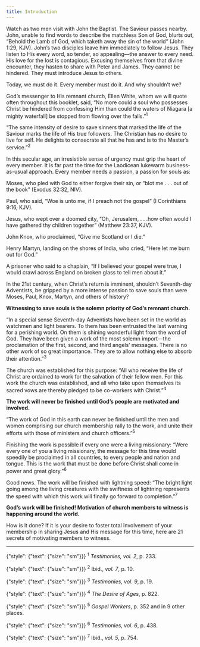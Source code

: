 ```yaml
---
title: Introduction
---
```


Watch as two men visit with John the Baptist. The Saviour passes nearby. John, unable to find words to describe the matchless Son of God, blurts out, “Behold the Lamb of God, which taketh away the sin of the world” (John 1:29, KJV). John’s two disciples leave him immediately to follow Jesus. They listen to His every word, so tender, so appealing—the answer to every need. His love for the lost is contagious. Excusing themselves from that divine encounter, they hasten to share with Peter and James. They cannot be hindered. They must introduce Jesus to others.

Today, we must do it. Every member must do it. And why shouldn’t we?

God’s messenger to His remnant church, Ellen White, whom we will quote often throughout this booklet, said, “No more could a soul who possesses Christ be hindered from confessing Him than could the waters of Niagara [a mighty waterfall] be stopped from flowing over the falls.”<sup>1</sup>

“The same intensity of desire to save sinners that marked the life of the Saviour marks the life of His true followers. The Christian has no desire to live for self. He delights to consecrate all that he has and is to the Master’s service.”<sup>2</sup>

In this secular age, an irresistible sense of urgency must grip the heart of every member. It is far past the time for the Laodicean lukewarm business-as-usual approach. Every member needs a passion, a passion for souls as:

Moses, who pled with God to either forgive their sin, or “blot me . . . out of the book” (Exodus 32:32, NIV).

Paul, who said, “Woe is unto me, if I preach not the gospel” (I Corinthians 9:16, KJV).

Jesus, who wept over a doomed city, “Oh, Jerusalem, . . .how often would I have gathered thy children together” (Matthew 23:37, KJV).

John Knox, who proclaimed, “Give me Scotland or I die.”

Henry Martyn, landing on the shores of India, who cried, “Here let me burn out for God.”

A prisoner who said to a chaplain, “If I believed your gospel were true, I would crawl across England on broken glass to tell men about it.”

In the 21st century, when Christ’s return is imminent, shouldn’t Seventh-day Adventists, be gripped by a more intense passion to save souls than were Moses, Paul, Knox, Martyn, and others of history?

**Witnessing to save souls is the solemn priority of God’s remnant church.**

“In a special sense Seventh-day Adventists have been set in the world as watchmen and light bearers. To them has been entrusted the last warning for a perishing world. On them is shining wonderful light from the word of God. They have been given a work of the most solemn import—the proclamation of the first, second, and third angels’ messages. There is no other work of so great importance. They are to allow nothing else to absorb their attention.”<sup>3</sup>

The church was established for this purpose: “All who receive the life of Christ are ordained to work for the salvation of their fellow men. For this work the church was established, and all who take upon themselves its sacred vows are thereby pledged to be co-workers with Christ.”<sup>4</sup>

**The work will never be finished until God’s people are motivated and involved.**

“The work of God in this earth can never be finished until the men and women comprising our church membership rally to the work, and unite their efforts with those of ministers and church officers.”<sup>5</sup>

Finishing the work is possible if every one were a living missionary: “Were every one of you a living missionary, the message for this time would speedily be proclaimed in all countries, to every people and nation and tongue. This is the work that must be done before Christ shall come in power and great glory.”<sup>6</sup>

Good news. The work will be finished with lightning speed: “The bright light going among the living creatures with the swiftness of lightning represents the speed with which this work will finally go forward to completion.”<sup>7</sup>

**God’s work will be finished! Motivation of church members to witness is happening around the world.**

How is it done? If it is your desire to foster total involvement of your membership in sharing Jesus and His message for this time, here are 21 secrets of motivating members to witness.

---

{"style": {"text": {"size": "sm"}}}
<sup>1</sup> _Testimonies, vol. 2_, p. 233.

{"style": {"text": {"size": "sm"}}}
<sup>2</sup> Ibid., _vol. 7_, p. 10.

{"style": {"text": {"size": "sm"}}}
<sup>3</sup> _Testimonies, vol. 9_, p. 19.

{"style": {"text": {"size": "sm"}}}
<sup>4</sup> _The Desire of Ages_, p. 822.

{"style": {"text": {"size": "sm"}}}
<sup>5</sup> _Gospel Workers_, p. 352 and in 9 other places.

{"style": {"text": {"size": "sm"}}}
<sup>6</sup> _Testimonies, vol. 6_, p. 438.

{"style": {"text": {"size": "sm"}}}
<sup>7</sup> Ibid., _vol. 5_, p. 754.